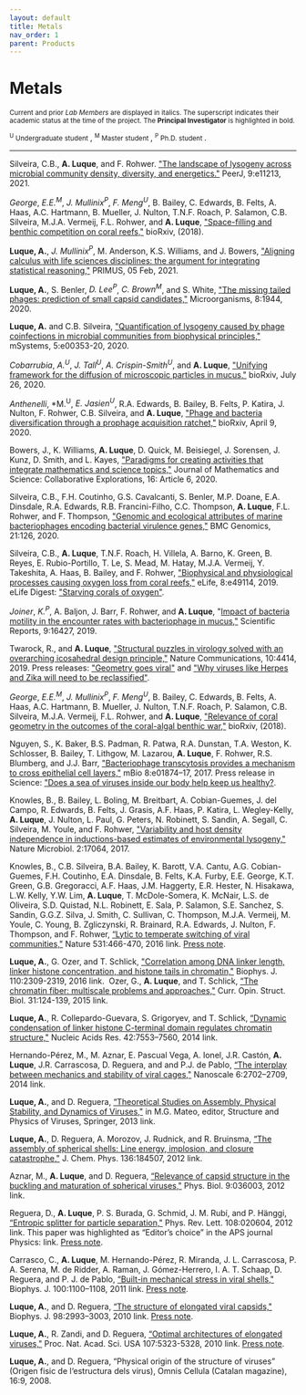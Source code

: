 ```yaml
---
layout: default
title: Metals
nav_order: 1
parent: Products
---
```


# Metals

<small> Current and prior *Lab Members* are displayed in italics. The superscript indicates their academic status at the time of the project. The **Principal Investigator** is highlighted in bold. </small>

<small> <sup>U</sup> Undergraduate student </small>,
<small> <sup>M</sup> Master student </small>,
<small> <sup>P</sup> Ph.D. student </small>.

---

Silveira, C.B., **A. Luque**, and F. Rohwer. ["The landscape of lysogeny across microbial community density, diversity, and energetics."](https://doi.org/10.7717/peerj.11213) PeerJ, 9:e11213, 2021.

*George*, *E.E.<sup>M</sup>*, *J. Mullinix<sup>P</sup>*, *F. Meng<sup>U</sup>*, B. Bailey, C. Edwards, B. Felts, A. Haas, A.C. Hartmann, B. Mueller, J. Nulton, T.N.F. Roach, P. Salamon, C.B. Silveira, M.J.A. Vermeij, F.L. Rohwer, and **A. Luque**, ["Space-filling and benthic competition on coral reefs,"](https://doi.org/10.1101/327031) bioRxiv, (2018).

**Luque, A.**, *J. Mullinix<sup>P</sup>*, M. Anderson, K.S. Williams, and J. Bowers, ["Aligning calculus with life sciences disciplines: the argument for integrating statistical reasoning,"](www.tandfonline.com/doi/full/10.1080/10511970.2021.1881847) PRIMUS, 05 Feb, 2021.

**Luque, A.**, S. Benler, *D. Lee<sup>P</sup>*, *C. Brown<sup>M</sup>*, and S. White, ["The missing tailed phages: prediction of small capsid candidates,"](doi.org/10.3390/microorganisms8121944) Microorganisms, 8:1944, 2020.

**Luque, A.** and C.B. Silveira, ["Quantification of lysogeny caused by phage coinfections in microbial communities from biophysical principles,"](https://doi.org/10.1128/mSystems.00353-20) mSystems, 5:e00353-20, 2020.

*Cobarrubia*, *A.<sup>U</sup>*, *J. Tall<sup>U</sup>*, *A. Crispin-Smith<sup>U</sup>*, and **A. Luque**, ["Unifying framework for the diffusion of microscopic particles in mucus,"](https://doi.org/10.1101/2020.07.25.221416) bioRxiv, July 26, 2020.

*Anthenelli*, *M.<sup>U</sup>, *E. Jasien<sup>U</sup>*, R.A. Edwards, B. Bailey, B. Felts, P. Katira, J. Nulton, F. Rohwer, C.B. Silveira, and **A. Luque**, ["Phage and bacteria diversification through a prophage acquisition ratchet,"](https://doi.org/10.1101/2020.04.08.028340) bioRxiv, April 9, 2020.

Bowers, J., K. Williams, **A. Luque**, D. Quick, M. Beisiegel, J. Sorensen, J. Kunz, D. Smith, and L. Kayes, ["Paradigms for creating activities that integrate mathematics and science topics,"](doi.org/10.25891/14f6-by82) Journal of Mathematics and Science: Collaborative Explorations, 16: Article 6, 2020.

Silveira, C.B., F.H. Coutinho, G.S. Cavalcanti, S. Benler, M.P. Doane, E.A. Dinsdale, R.A. Edwards, R.B. Francini-Filho, C.C. Thompson, **A. Luque**, F.L. Rohwer, and F. Thompson, ["Genomic and ecological attributes of marine bacteriophages encoding bacterial virulence genes,"](https://doi.org/10.1186/s12864-020-6523-2) BMC Genomics, 21:126, 2020.

Silveira, C.B., **A. Luque**, T.N.F. Roach, H. Villela, A. Barno, K. Green, B. Reyes, E. Rubio-Portillo, T. Le, S. Mead, M. Hatay, M.J.A. Vermeij, Y. Takeshita, A. Haas, B. Bailey, and F. Rohwer, ["Biophysical and physiological processes causing oxygen loss from coral reefs,"](https://doi.org/10.7554/eLife.49114) eLife, 8:e49114, 2019. eLife Digest: ["Starving corals of oxygen"](elifesciences.org/digests/49114/starving-corals-of-oxygen).

*Joiner*, *K.<sup>P</sup>*, A. Baljon, J. Barr, F. Rohwer, and **A. Luque**, "[Impact of bacteria motility in the encounter rates with bacteriophage in mucus,"](doi.org/10.1038/s41598-019-52794-2) Scientific Reports, 9:16427, 2019.

Twarock, R., and **A. Luque**, ["Structural puzzles in virology solved with an overarching icosahedral design principle,"](https://doi.org/10.1038/s41467-019-12367-3) Nature Communications, 10:4414, 2019. Press releases: ["Geometry goes viral"](https://www.york.ac.uk/news-and-events/news/2019/research/geometry-viral-researchers-solve-virus-puzzle/) and ["Why viruses like Herpes and Zika will need to be reclassified"](https://www.eurekalert.org/pub_releases/2019-09/sdsu-wvl092519.php). 

*George*, *E.E.<sup>M</sup>*, *J. Mullinix<sup>P</sup>*, *F. Meng<sup>U</sup>*, B. Bailey, C. Edwards, B. Felts, A. Haas, A.C. Hartmann, B. Mueller, J. Nulton, T.N.F. Roach, P. Salamon, C.B. Silveira, M.J.A. Vermeij, F.L. Rohwer, and **A. Luque**, ["Relevance of coral geometry in the outcomes of the coral-algal benthic war,"](https://doi.org/10.1101/327031) bioRxiv, (2018). 

Nguyen, S., K. Baker, B.S. Padman, R. Patwa, R.A. Dunstan, T.A. Weston, K. Schlosser, B. Bailey, T. Lithgow, M. Lazarou, **A. Luque**, F. Rohwer, R.S. Blumberg, and J.J. Barr, ["Bacteriophage transcytosis provides a mechanism to cross epithelial cell layers,"](https://doi.org/10.1128/mBio.01874-17) mBio 8:e01874–17, 2017. Press release in Science: ["Does a sea of viruses inside our body help keep us healthy?](http://www.sciencemag.org/news/2017/11/does-sea-viruses-inside-our-body-help-keep-us-healthy). 

Knowles, B., B. Bailey, L. Boling, M. Breitbart, A. Cobian-Guemes, J. del Campo, R. Edwards, B. Felts, J. Grasis, A.F. Haas, P. Katira, L. Wegley-Kelly, **A. Luque**, J. Nulton, L. Paul, G. Peters, N. Robinett, S. Sandin, A. Segall, C. Silveira, M. Youle, and F. Rohwer, ["Variability and host density independence in inductions-based estimates of environmental lysogeny,"](https://www.nature.com/articles/nmicrobiol201764) Nature Microbiol. 2:17064, 2017.

Knowles, B., C.B. Silveira, B.A. Bailey, K. Barott, V.A. Cantu, A.G. Cobian-Guemes, F.H. Coutinho, E.A. Dinsdale, B. Felts, K.A. Furby, E.E. George, K.T. Green, G.B. Gregoracci, A.F. Haas, J.M. Haggerty, E.R. Hester, N. Hisakawa, L.W. Kelly, Y.W. Lim, **A. Luque**, T. McDole-Somera, K. McNair, L.S. de Oliveira, S.D. Quistad, N.L. Robinett, E. Sala, P. Salamon, S.E. Sanchez, S. Sandin, G.G.Z. Silva, J. Smith, C. Sullivan, C. Thompson, M.J.A. Vermeij, M. Youle, C. Young, B. Zgliczynski, R. Brainard, R.A. Edwards, J. Nulton, F. Thompson, and F. Rohwer, [“Lytic to temperate switching of viral communities,"](http://www.nature.com/nature/journal/vaop/ncurrent/full/nature17193.html) Nature 531:466-470, 2016 link. [Press note](http://newscenter.sdsu.edu/sdsu_newscenter/news_story.aspx?sid=76090).

**Luque, A.**, G. Ozer, and T. Schlick, ["Correlation among DNA linker length, linker histone concentration, and histone tails in chromatin,"](http://www.sciencedirect.com/science/article/pii/S0006349516302193) Biophys. J. 110:2309-2319, 2016 link. 
​
Ozer, G., **A. Luque**, and T. Schlick, [“The chromatin fiber: multiscale problems and approaches,"](http://www.sciencedirect.com/science/article/pii/S0959440X15000548) Curr. Opin. Struct. Biol. 31:124-139, 2015 link.

**Luque, A.**, R. Collepardo-Guevara, S. Grigoryev, and T. Schlick, [“Dynamic condensation of linker histone C-terminal domain regulates chromatin structure,"](http://nar.oxfordjournals.org/content/42/12/7553.long) Nucleic Acids Res. 42:7553–7560, 2014 link.

Hernando-Pérez, M., M. Aznar, E. Pascual Vega, A. Ionel, J.R. Castón, **A. Luque**, J.R. Carrascosa, D. Reguera, and and P.J. de Pablo, [“The interplay between mechanics and stability of viral cages,"](http://pubs.rsc.org/en/Content/ArticleLanding/2014/NR/c3nr05763a#!divAbstract) Nanoscale 6:2702–2709, 2014 link. 

**Luque, A.**, and D. Reguera, [“Theoretical Studies on Assembly, Physical Stability, and Dynamics of Viruses,"](http://www.ncbi.nlm.nih.gov/pubmed/23737065) in M.G. Mateo, editor, Structure and Physics of Viruses, Springer, 2013 link. 

**Luque, A.**, D. Reguera, A. Morozov, J. Rudnick, and R. Bruinsma, [“The assembly of spherical shells: Line energy, implosion, and closure catastrophe,"](http://scitation.aip.org/content/aip/journal/jcp/136/18/10.1063/1.4712304) J. Chem. Phys. 136:184507, 2012 link.

Aznar, M., **A. Luque**, and D. Reguera, [“Relevance of capsid structure in the buckling and maturation of spherical viruses,"](http://iopscience.iop.org/1478-3975/9/3/036003/) Phys. Biol. 9:036003, 2012 link.

Reguera, D., **A. Luque**, P. S. Burada, G. Schmid, J. M. Rubí, and P. Hänggi, [“Entropic splitter for particle separation,"](http://journals.aps.org/prl/abstract/10.1103/PhysRevLett.108.020604) Phys. Rev. Lett. 108:020604, 2012 link. This paper was highlighted as “Editor’s choice” in the APS journal Physics: link. [Press note](http://www.nano-initiative-munich.de/press/press-releases/meldung/article/23/tidy-up-the-nanoparticle-mixtu/).

Carrasco, C., **A. Luque**, M. Hernando-Pérez, R. Miranda, J. L. Carrascosa, P. A. Serena, M. de Ridder, A. Raman, J. Gómez-Herrero, I. A. T. Schaap, D. Reguera, and P. J. de Pablo, [“Built-in mechanical stress in viral shells,"](http://www.cell.com/biophysj/abstract/S0006-3495(11)00053-1) Biophys. J. 100:1100–1108, 2011 link. [Press note](http://atomiumculture.eu/content/new-advances-our-knowledge-viruses).

**Luque, A.**, and D. Reguera, [“The structure of elongated viral capsids,"](http://www.cell.com/biophysj/abstract/S0006-3495(10)00332-2) Biophys. J. 98:2993–3003, 2010 link. [Press note](http://www.ub.edu/web/ub/en/menu_eines/noticies/2010/06/34.html).

**Luque, A.**, R. Zandi, and D. Reguera, [“Optimal architectures of elongated viruses,"](http://www.pnas.org/content/107/12/5323.full) Proc. Nat. Acad. Sci. USA 107:5323-5328, 2010 link. [Press note](http://www.ub.edu/web/ub/en/menu_eines/noticies/2010/06/34.html).

**Luque, A.**, and D. Reguera, “Physical origin of the structure of viruses” (Origen fisic de l‘estructura dels virus), Omnis Cellula (Catalan magazine), 16:9, 2008. 